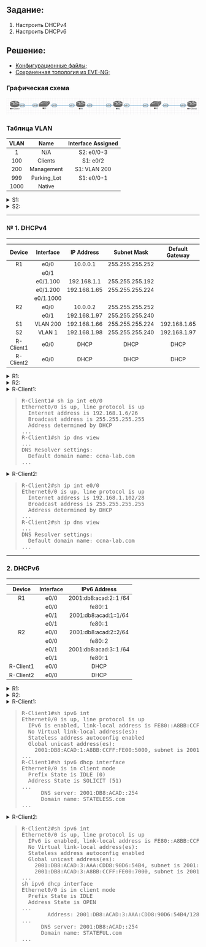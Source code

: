 ## Задание:

1. Настроить DHCPv4
2. Настроить DHCPv6

##  Решение:

- [Конфигурационные файлы;](configs/)
- [Сохраненная топология из EVE-NG;](eve-ng_lab_DHCP.zip)

### Графическая схема

![](Topology.PNG)

### Таблица VLAN

| VLAN |     Name    | Interface Assigned |
|:----:|:-----------:|:------------------:|
| 1    | N/A         | S2: e0/0-3         |
| 100  | Clients     | S1: e0/2           |
| 200  | Management  | S1: VLAN 200       |
| 999  | Parking_Lot | S1: e0/0-1         |
| 1000 | Native      |                    |

<details>
  <summary>S1:</summary>
<pre>
!
vlan 100
 name Clients
!
vlan 200
 name Management
!
vlan 999
 name ParkingLot
!
vlan 1000
 name Native
!
!
interface Ethernet0/0
 switchport access vlan 999
 switchport mode access
 shutdown
!
interface Ethernet0/1
 switchport access vlan 999
 switchport mode access
 shutdown
!
interface Ethernet0/2
 no shutdown
 switchport access vlan 100
 switchport mode access
!
interface Ethernet0/3
 no shutdown
 switchport trunk allowed vlan 100,200,999,1000
 switchport trunk encapsulation dot1q
 switchport trunk native vlan 1000
 switchport mode trunk
 switchport nonegotiate
!
interface Vlan200
 no shutdown
 ip address 192.168.1.66 255.255.255.192
!
ip default-gateway 192.168.1.65
!
</pre>
</details>

<details>
  <summary>S2:</summary>
<pre>
!
interface Ethernet0/0
 switchport mode access
 shutdown
!
interface Ethernet0/1
 switchport mode access
 shutdown
!
interface Ethernet0/2
 no shutdown
!
interface Ethernet0/3
 no shutdown
!
interface Vlan1
 no shutdown
 ip address 192.168.1.98 255.255.255.240
!
ip default-gateway 192.168.1.97
!
</pre>
</details>

------------

<h3>№ 1. DHCPv4</h3>

------------

|  Device   | Interface |  IP Address  |   Subnet Mask   | Default Gateway |
|:---------:|:---------:|:------------:|:---------------:|:---------------:|
| R1        | e0/0      | 10.0.0.1     | 255.255.255.252 |                 |
|           | e0/1      |              |                 |                 |
|           | e0/1.100  | 192.168.1.1  | 255.255.255.192 |                 |
|           | e0/1.200  | 192.168.1.65 | 255.255.255.224 |                 |
|           | e0/1.1000 |              |                 |                 |
| R2        | e0/0      | 10.0.0.2     | 255.255.255.252 |                 |
|           | e0/1      | 192.168.1.97 | 255.255.255.240 |                 |
| S1        | VLAN 200  | 192.168.1.66 | 255.255.255.224 | 192.168.1.65    |
| S2        | VLAN 1    | 192.168.1.98 | 255.255.255.240 | 192.168.1.97    |
| R-Client1 | e0/0      | DHCP         | DHCP            | DHCP            |
| R-Client2 | e0/0      | DHCP         | DHCP            | DHCP            |

<details>
  <summary>R1:</summary>
<pre>
!
ip dhcp excluded-address 192.168.1.1 192.168.1.5
ip dhcp excluded-address 192.168.1.97 192.168.1.101
!
ip dhcp pool R1-Client_LAN
 network 192.168.1.0 255.255.255.192
 default-router 192.168.1.1 
 domain-name ccna-lab.com
 lease 2 12 30
!
ip dhcp pool R2-Client_LAN
 network 192.168.1.96 255.255.255.240
 default-router 192.168.1.97 
 domain-name ccna-lab.com
 lease 2 12 30
!
!
interface Ethernet0/0
 no shutdown
 ip address 10.0.0.1 255.255.255.252
!
interface Ethernet0/1
 no shutdown
 no ip address
!
interface Ethernet0/1.100
 no shutdown
 description Clients
 encapsulation dot1Q 100
 ip address 192.168.1.1 255.255.255.192
!
interface Ethernet0/1.200
 no shutdown
 description Management
 encapsulation dot1Q 200
 ip address 192.168.1.65 255.255.255.224
!
interface Ethernet0/1.1000
 no shutdown
 description Native
 encapsulation dot1Q 1000 native
!
interface Ethernet0/2
 no ip address
 shutdown
!
interface Ethernet0/3
 no ip address
 shutdown
!
!
ip route 0.0.0.0 0.0.0.0 10.0.0.2
!
</pre>
</details>

<details>
  <summary>R2:</summary>
<pre>
!
interface Ethernet0/0
 no shutdown
 ip address 10.0.0.2 255.255.255.252
!
interface Ethernet0/1
 no shutdown
 ip address 192.168.1.97 255.255.255.240
 ip helper-address 10.0.0.1
!
interface Ethernet0/2
 no ip address
 shutdown
!
interface Ethernet0/3
 no ip address
 shutdown
!
!
ip route 0.0.0.0 0.0.0.0 10.0.0.1
!
</pre>
</details>

<details>
  <summary>R-Client1:</summary>
<pre>
!
interface Ethernet0/0
 no shutdown
 ip address dhcp
!
</pre>
</details>
<blockquote><pre>
R-Client1# sh ip int e0/0
Ethernet0/0 is up, line protocol is up
  Internet address is 192.168.1.6/26
  Broadcast address is 255.255.255.255
  Address determined by DHCP
...
R-Client1#sh ip dns view
...
DNS Resolver settings:
  Default domain name: ccna-lab.com
...
</pre></blockquote>

<details>
  <summary>R-Client2:</summary>
<pre>
!
interface Ethernet0/0
 no shutdown
 ip address dhcp
!
</pre>
</details>
<blockquote><pre>
R-Client2#sh ip int e0/0
Ethernet0/0 is up, line protocol is up
  Internet address is 192.168.1.102/28
  Broadcast address is 255.255.255.255
  Address determined by DHCP
...
R-Client2#sh ip dns view
...
DNS Resolver settings:
  Default domain name: ccna-lab.com
...
</pre></blockquote>

------------

<h3>2. DHCPv6</h3>

------------


|  Device   | Interface |      IPv6 Address      |
|:---------:|:---------:|:----------------------:|
| R1        | e0/0      | 2001:db8:acad:2::1 /64 |
|           | e0/0      | fe80::1                |
|           | e0/1      | 2001:db8:acad:1::1/64  |
|           | e0/1      | fe80::1                |
| R2        | e0/0      | 2001:db8:acad:2::2/64  |
|           | e0/0      | fe80::2                |
|           | e0/1      | 2001:db8:acad:3::1 /64 |
|           | e0/1      | fe80::1                |
| R-Client1 | e0/0      | DHCP                   |
| R-Client2 | e0/0      | DHCP                   |

<details>
  <summary>R1:</summary>
<pre>
!
ipv6 unicast-routing
ipv6 dhcp pool R1-STATELESS
 dns-server 2001:DB8:ACAD::254
 domain-name STATELESS.com
!
ipv6 dhcp pool R2-STATEFUL
 address prefix 2001:DB8:ACAD:3:AAA::/80
 dns-server 2001:DB8:ACAD::254
 domain-name STATEFUL.com
!
!
interface Ethernet0/0
 no shutdown
 ipv6 address FE80::1 link-local
 ipv6 address 2001:DB8:ACAD:2::1/64
 ipv6 dhcp server R2-STATEFUL
!
interface Ethernet0/1
 no shutdown
!
interface Ethernet0/1.100
 no shutdown
 description Clients
 encapsulation dot1Q 100
 ipv6 address FE80::1 link-local
 ipv6 address 2001:DB8:ACAD:1::1/64
 ipv6 nd other-config-flag
 ipv6 dhcp server R1-STATELESS
!
!
ipv6 route ::/0 2001:DB8:ACAD:2::2
!
</pre>
</details>

<details>
  <summary>R2:</summary>
<pre>
!
ipv6 unicast-routing
!
!
interface Ethernet0/0
 no shutdown
 ipv6 address FE80::2 link-local
 ipv6 address 2001:DB8:ACAD:2::2/64
!
interface Ethernet0/1
 no shutdown
 ipv6 address FE80::1 link-local
 ipv6 address 2001:DB8:ACAD:3::1/64
 ipv6 nd managed-config-flag
 ipv6 dhcp relay destination 2001:DB8:ACAD:2::1 Ethernet0/0
!
!
ipv6 route ::/0 2001:DB8:ACAD:2::1
!
</pre>
</details>

<details>
  <summary>R-Client1:</summary>
<pre>
!
interface Ethernet0/0
 no shutdown
 ipv6 address dhcp
 ipv6 address autoconfig
!
</pre>
</details>
<blockquote><pre>
R-Client1#sh ipv6 int
Ethernet0/0 is up, line protocol is up
  IPv6 is enabled, link-local address is FE80::A8BB:CCFF:FE00:5000
  No Virtual link-local address(es):
  Stateless address autoconfig enabled
  Global unicast address(es):
    2001:DB8:ACAD:1:A8BB:CCFF:FE00:5000, subnet is 2001:DB8:ACAD:1::/64 [EUI/CAL/PRE]
...
R-Client1#sh ipv6 dhcp interface
Ethernet0/0 is in client mode
  Prefix State is IDLE (0)
  Address State is SOLICIT (51)
...
      DNS server: 2001:DB8:ACAD::254
      Domain name: STATELESS.com
...
</pre></blockquote>

<details>
  <summary>R-Client2:</summary>
<pre>
!
interface Ethernet0/0
 no shutdown
 ipv6 address dhcp
 ipv6 address autoconfig
!
</pre>
</details>
<blockquote><pre>
R-Client2#sh ipv6 int
Ethernet0/0 is up, line protocol is up
  IPv6 is enabled, link-local address is FE80::A8BB:CCFF:FE00:7000
  No Virtual link-local address(es):
  Stateless address autoconfig enabled
  Global unicast address(es):
    2001:DB8:ACAD:3:AAA:CDD8:90D6:54B4, subnet is 2001:DB8:ACAD:3:AAA:CDD8:90D6:54B4/128
    2001:DB8:ACAD:3:A8BB:CCFF:FE00:7000, subnet is 2001:DB8:ACAD:3::/64 [EUI/CAL/PRE]
...
sh ipv6 dhcp interface
Ethernet0/0 is in client mode
  Prefix State is IDLE
  Address State is OPEN
...
        Address: 2001:DB8:ACAD:3:AAA:CDD8:90D6:54B4/128
...
      DNS server: 2001:DB8:ACAD::254
      Domain name: STATEFUL.com
...
</pre></blockquote>